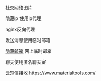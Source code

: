社交网络图片

隐藏ip 
使用ip代理

nginx反向代理

发送消息使用临时邮箱

[隐藏邮箱](http://24mail.chacuo.net/) 网上临时邮箱

聊天使用匿名聊天室

云短信接收 https://www.materialtools.com/